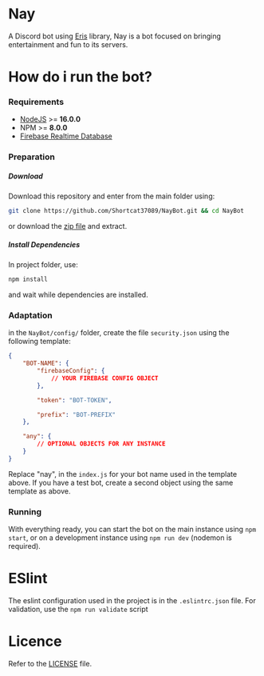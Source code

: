 # Nay

A Discord bot using [Eris](https://github.com/abalabahaha/eris/) library, Nay is a bot focused on bringing entertainment and fun to its servers.

# How do i run the bot?

### Requirements

* [NodeJS](https://nodejs.org/) >= **16.0.0**
* NPM >= **8.0.0**
* [Firebase Realtime Database](https://firebase.google.com/)

### Preparation

##### Download

Download this repository and enter from the main folder using:
```sh
git clone https://github.com/Shortcat37089/NayBot.git && cd NayBot
```
or download the [zip file](https://github.com/Shortcat37089/NayBot/archive/refs/heads/main.zip) and extract.

##### Install Dependencies

In project folder, use:
```sh
npm install
```
and wait while dependencies are installed.

### Adaptation

in the `NayBot/config/` folder, create the file `security.json` using the following template:
```json
{
    "BOT-NAME": {
        "firebaseConfig": {
            // YOUR FIREBASE CONFIG OBJECT
        },

        "token": "BOT-TOKEN",

        "prefix": "BOT-PREFIX"
    },

    "any": {
        // OPTIONAL OBJECTS FOR ANY INSTANCE
    }
}
```

Replace "nay", in the `index.js` for your bot name used in the template above. If you have a test bot, create a second object using the same template as above.

### Running

With everything ready, you can start the bot on the main instance using `npm start`, or on a development instance using `npm run dev` (nodemon is required).

# ESlint

The eslint configuration used in the project is in the `.eslintrc.json` file. For validation, use the `npm run validate` script

# Licence

Refer to the [LICENSE](https://github.com/sh0rtyc4t/NayBot/blob/main/LICENSE) file.
